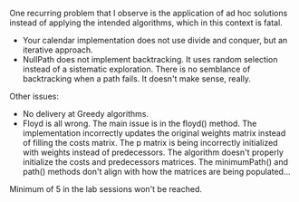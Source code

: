 One recurring problem that I observe is the application of ad hoc solutions instead of applying the intended algorithms, which in this context is fatal.
* Your calendar implementation does not use divide and conquer, but an iterative approach.
* NullPath does not implement backtracking. It uses random selection instead of a sistematic exploration. There is no semblance of backtracking when a path fails. It doesn't make sense, really.

Other issues:
* No delivery at Greedy algorithms.
* Floyd is all wrong. The main issue is in the floyd() method. The implementation incorrectly updates the original weights matrix instead of filling the costs matrix. The p matrix is being incorrectly initialized with weights instead of predecessors. The algorithm doesn't properly initialize the costs and predecessors matrices. The minimumPath() and path() methods don't align with how the matrices are being populated...

Minimum of 5 in the lab sessions won't be reached.
